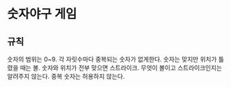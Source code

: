 # 숫자야구 게임
## 규칙
숫자의 범위는 0~9.
각 자릿수마다 중복되는 숫자가 없게한다.
숫자는 맞지만 위치가 틀렸을 때는 볼.
숫자와 위치가 전부 맞으면 스트라이크.
무엇이 볼이고 스트라이크인지는 알려주지 않는다.
중복 숫자는 허용하지 않는다.

